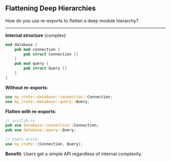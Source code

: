 ## Flattening Deep Hierarchies

How do you use re-exports to flatten a deep module hierarchy?

---

**Internal structure** (complex):
```rust
mod database {
    pub mod connection {
        pub struct Connection {}
    }
    pub mod query {
        pub struct Query {}
    }
}
```

**Without re-exports**:
```rust
use my_crate::database::connection::Connection;
use my_crate::database::query::Query;
```

**Flatten with re-exports**:
```rust
// src/lib.rs
pub use database::connection::Connection;
pub use database::query::Query;

// Users write:
use my_crate::{Connection, Query};
```

**Benefit**: Users get a simple API regardless of internal complexity.

